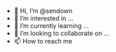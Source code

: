 - 👋 Hi, I’m @sendown
- 👀 I’m interested in ...
- 🌱 I’m currently learning ...
- 💞️ I’m looking to collaborate on ...
- 📫 How to reach me
